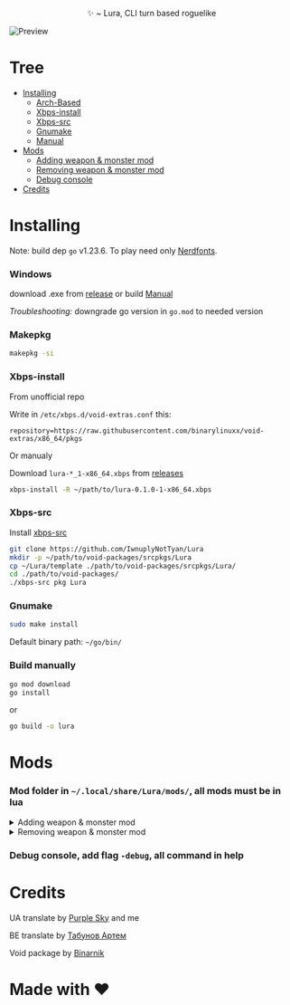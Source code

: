 <p style="text-align: center;">✨ ~ Lura, CLI turn based roguelike </p>

![Preview](https://kappa.lol/ZX59Vs)

# Tree
- [Installing](https://github.com/IwnuplyNotTyan/Lura?tab=readme-ov-file#installing)
  - [Arch-Based](https://github.com/IwnuplyNotTyan/Lura?tab=readme-ov-file#makepkg)
  - [Xbps-install](https://github.com/IwnuplyNotTyan/Lura?tab=readme-ov-file#xbps-install)
  - [Xbps-src](https://github.com/IwnuplyNotTyan/Lura?tab=readme-ov-file#xbps-src)
  - [Gnumake](https://github.com/IwnuplyNotTyan/Lura?tab=readme-ov-file#gnumake)
  - [Manual](https://github.com/IwnuplyNotTyan/Lura?tab=readme-ov-file#gnumake)
- [Mods](https://github.com/IwnuplyNotTyan/Lura?tab=readme-ov-file#mods)
  - [Adding weapon & monster mod](https://github.com/IwnuplyNotTyan/Lura?tab=readme-ov-file#adding-weapon--monster-mod)
  - [Removing weapon & monster mod](https://github.com/IwnuplyNotTyan/Lura?tab=readme-ov-file#removing-weapon--monster-mod)
  - [Debug console](https://github.com/IwnuplyNotTyan/Lura?tab=readme-ov-file#removing-weapon--monster-mod)
- [Credits](https://github.com/IwnuplyNotTyan/Lura?tab=readme-ov-file#mods)

# Installing
Note: build dep `go` v1.23.6. To play need only [Nerdfonts](https://www.nerdfonts.com/).

### Windows
download .exe from [release](https://github.com/IwnuplyNotTyan/Lura/releases) or build [Manual](https://github.com/IwnuplyNotTyan/Lura?tab=readme-ov-file#gnumake)

*Troubleshooting:* downgrade go version in `go.mod` to needed version

### Makepkg
```sh
makepkg -si
```

### Xbps-install
From unofficial repo

Write in `/etc/xbps.d/void-extras.conf` this:
```
repository=https://raw.githubusercontent.com/binarylinuxx/void-extras/x86_64/pkgs
```

Or manualy

Download `lura-*_1-x86_64.xbps` from [releases](https://github.com/IwnuplyNotTyan/Lura/releases/tag/v1.0.0)
```sh
xbps-install -R ~/path/to/lura-0.1.0-1-x86_64.xbps
```

### Xbps-src
Install [xbps-src](https://github.com/void-linux/void-packages)
```sh
git clone https://github.com/IwnuplyNotTyan/Lura
mkdir -p ~/path/to/void-packages/srcpkgs/Lura
cp ~/Lura/template ./path/to/void-packages/srcpkgs/Lura/
cd ./path/to/void-packages/
./xbps-src pkg Lura
```

### Gnumake

```sh
sudo make install
```
Default binary path: `~/go/bin/`

### Build manually
```sh
go mod download
go install
```
or
```sh
go build -o lura
```


# Mods
### Mod folder in `~/.local/share/Lura/mods/`, all mods must be in lua

<details>
  <summary>Adding weapon & monster mod</summary>

```lua
local monsterName = {
    en = "test monster",
    ua = "тестовий противник"
}

local weaponName = {
    en = "test weapon",
    ua = "тестова зброя"
}

local lang = lang or "en"

local monsterIdx = Monster.new(monsterName[lang], 200, 30)
Monster.setHP(monsterIdx, 250)

local weaponIdx = Weapon.new(weaponName[lang], 15, 20)
Weapon.setDamage(weaponIdx, 18)
```

</details>


<details>
  <summary>Removing weapon & monster mod</summary>

```lua
local monsterName = {
    en = "Dragon",
    ua = "Дракон"
}

local weaponName = {
    en = "Axe",
    ua = "Сокира"
}

local lang = lang or "en"

local weaponToRemove = weaponName[lang]
local weaponResult = Weapon.removeByName(weaponToRemove)

local monsterToRemove = monsterName[lang]
local monsterResult = Monster.removeByName(monsterToRemove)
```

</details>

### Debug console, add flag `-debug`, all command in help

# Credits
UA translate by [Purple Sky](https://github.com/Osian-linux) and me

BE translate by [Табунов Артем](https://t.me/perakladadkata)

Void package by [Binarnik](https://github.com/binarylinuxx/)

# Made with ❤️

